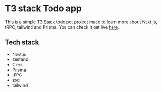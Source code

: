 # T3 stack Todo app

This is a simple [T3 Stack](https://create.t3.gg/) todo pet project made to learn more about Next.js, tRPC, tailwind and Prisma. You can check it out live [here](https://do0dle-todo.vercel.app/).

## Tech stack

* Next.js
* zustand
* Clerk
* Prisma
* tRPC
* zod
* tailwind
